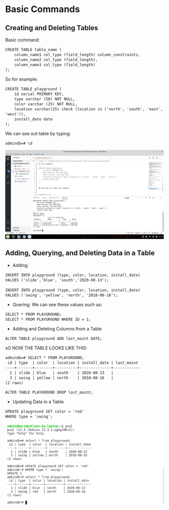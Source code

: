# Basic Commands
## Creating and Deleting Tables
Basic command:
```
CREATE TABLE table_name (
    column_name1 col_type (field_length) column_constraints,
    column_name2 col_type (field_length),
    column_name3 col_type (field_length)
);
```
So for example:
```
CREATE TABLE playground (
    id serial PRIMARY KEY,
    type varchar (50) NOT NULL,
    color varchar (25) NOT NULL,
    location varchar(25) check (location in ('north', 'south', 'east', 'west')),
    install_date date
);
```

We can see out table by typing:

```
admindb=# \d
```
![create a table](create-a-table.png)

##  Adding, Querying, and Deleting Data in a Table
* Adding
```
INSERT INTO playground (type, color, location, install_date) 
VALUES ('slide','blue', 'south','2020-08-13');

INSERT INTO playground (type, color, location, install_date) 
VALUES ('swing', 'yellow', 'north', '2018-08-16');
```
* Quering:
We can see these values such as:
```
SELECT * FROM PLAYGROUND;
SELECT * FROM PLAYGROUND WHERE ID = 1;
```
* Adding and Deleting Columns from a Table
```
ALTER TABLE playground ADD last_maint DATE;
```
sO NOW THE TABLE LOOKS LIKE THIS:
```
admindb=# SELECT * FROM PLAYGROUND;
 id | type  | color  | location | install_date | last_maint 
----+-------+--------+----------+--------------+------------
  1 | slide | blue   | south    | 2020-08-13   | 
  3 | swing | yellow | north    | 2018-08-16   | 
(2 rows)
```

```
ALTER TABLE PLAYGROUND DROP last_maint;
```

* Updating Data in a Table
```
UPDATE playground SET color = 'red' 
WHERE type = 'swing';
```

![update a value](update-a-value.png)